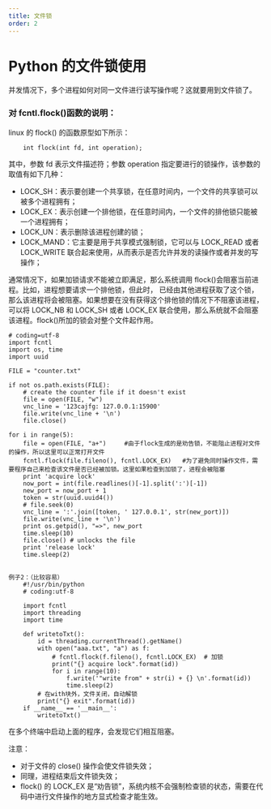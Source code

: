 ```yaml
---
title: 文件锁
order: 2
---
```


# Python 的文件锁使用

并发情况下，多个进程如何对同一文件进行读写操作呢？这就要用到文件锁了。

### 对 fcntl.flock()函数的说明：

linux 的 flock() 的函数原型如下所示：

        int flock(int fd, int operation);

其中，参数 fd 表示文件描述符；参数 operation 指定要进行的锁操作，该参数的取值有如下几种：

- LOCK_SH：表示要创建一个共享锁，在任意时间内，一个文件的共享锁可以被多个进程拥有；
- LOCK_EX：表示创建一个排他锁，在任意时间内，一个文件的排他锁只能被一个进程拥有；
- LOCK_UN：表示删除该进程创建的锁；
- LOCK_MAND：它主要是用于共享模式强制锁，它可以与 LOCK_READ 或者 LOCK_WRITE 联合起来使用，从而表示是否允许并发的读操作或者并发的写操作；

通常情况下，如果加锁请求不能被立即满足，那么系统调用 flock()会阻塞当前进程。比如，进程想要请求一个排他锁，但此时，
已经由其他进程获取了这个锁，那么该进程将会被阻塞。如果想要在没有获得这个排他锁的情况下不阻塞该进程，可以将 LOCK_NB 和 LOCK_SH
或者 LOCK_EX 联合使用，那么系统就不会阻塞该进程。flock()所加的锁会对整个文件起作用。

    # coding=utf-8
    import fcntl
    import os, time
    import uuid

    FILE = "counter.txt"

    if not os.path.exists(FILE):
        # create the counter file if it doesn't exist
        file = open(FILE, "w")
        vnc_line = '123cajfg: 127.0.0.1:15900'
        file.write(vnc_line + '\n')
        file.close()

    for i in range(5):
        file = open(FILE, "a+")     #由于flock生成的是劝告锁，不能阻止进程对文件的操作，所以这里可以正常打开文件
        fcntl.flock(file.fileno(), fcntl.LOCK_EX)   #为了避免同时操作文件，需要程序自己来检查该文件是否已经被加锁。这里如果检查到加锁了，进程会被阻塞
        print 'acquire lock'
        now_port = int(file.readlines()[-1].split(':')[-1])
        new_port = now_port + 1
        token = str(uuid.uuid4())
        # file.seek(0)
        vnc_line = ':'.join([token, ' 127.0.0.1', str(new_port)])
        file.write(vnc_line + '\n')
        print os.getpid(), "=>", new_port
        time.sleep(10)
        file.close() # unlocks the file
        print 'release lock'
        time.sleep(2)


    例子2：（比较容易）
        #!/usr/bin/python
        # coding:utf-8

        import fcntl
        import threading
        import time

        def writetoTxt():
            id = threading.currentThread().getName()
            with open("aaa.txt", "a") as f:
                # fcntl.flock(f.fileno(), fcntl.LOCK_EX)  # 加锁
                print("{} acquire lock".format(id))
                for i in range(10):
                    f.write('"write from" + str(i) + {} \n'.format(id))
                    time.sleep(2)
            # 在with块外，文件关闭，自动解锁
            print("{} exit".format(id))
        if __name__ == '__main__':
            writetoTxt()

在多个终端中启动上面的程序，会发现它们相互阻塞。

注意：

- 对于文件的 close() 操作会使文件锁失效；
- 同理，进程结束后文件锁失效；
- flock() 的 LOCK_EX 是“劝告锁”，系统内核不会强制检查锁的状态，需要在代码中进行文件操作的地方显式检查才能生效。
